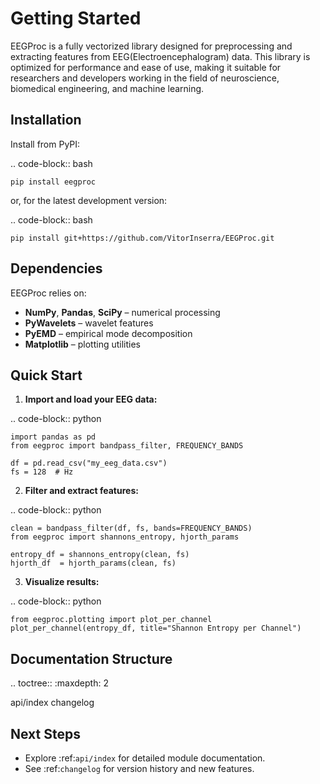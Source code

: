 Getting Started
===============

EEGProc is a fully vectorized library designed for preprocessing and extracting features from EEG(Electroencephalogram) data. This library is optimized for performance and ease of use, making it suitable for researchers and developers working in the field of neuroscience, biomedical engineering, and machine learning.

Installation
------------

Install from PyPI:

.. code-block:: bash

    pip install eegproc

or, for the latest development version:

.. code-block:: bash

    pip install git+https://github.com/VitorInserra/EEGProc.git

Dependencies
------------

EEGProc relies on:

- **NumPy**, **Pandas**, **SciPy** – numerical processing
- **PyWavelets** – wavelet features
- **PyEMD** – empirical mode decomposition
- **Matplotlib** – plotting utilities

Quick Start
-----------

1. **Import and load your EEG data:**

.. code-block:: python

    import pandas as pd
    from eegproc import bandpass_filter, FREQUENCY_BANDS

    df = pd.read_csv("my_eeg_data.csv")
    fs = 128  # Hz
    
2. **Filter and extract features:**

.. code-block:: python

    clean = bandpass_filter(df, fs, bands=FREQUENCY_BANDS)
    from eegproc import shannons_entropy, hjorth_params

    entropy_df = shannons_entropy(clean, fs)
    hjorth_df  = hjorth_params(clean, fs)

3. **Visualize results:**

.. code-block:: python

    from eegproc.plotting import plot_per_channel
    plot_per_channel(entropy_df, title="Shannon Entropy per Channel")

Documentation Structure
-----------------------

.. toctree::
   :maxdepth: 2

   api/index
   changelog

Next Steps
-----------

- Explore :ref:`api/index` for detailed module documentation.
- See :ref:`changelog` for version history and new features.
